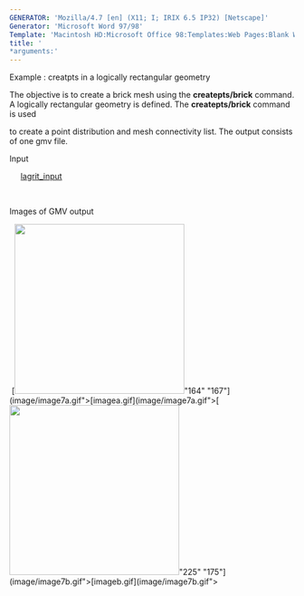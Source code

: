 ```yaml
---
GENERATOR: 'Mozilla/4.7 [en] (X11; I; IRIX 6.5 IP32) [Netscape]'
Generator: 'Microsoft Word 97/98'
Template: 'Macintosh HD:Microsoft Office 98:Templates:Web Pages:Blank Web Page'
title: '
*arguments:'
---
```


 Example : creatpts in a logically rectangular geometry

  The objective is to create a brick mesh using the
  **createpts/brick** command.
  A logically rectangular geometry is defined. The **createpts/brick**
  command is used

  to create a point distribution and mesh connectivity list. The
  output consists of one gmv file.

 Input

      [lagrit\_input](../lagrit_input7)

  

 Images of GMV output

  [<img height="300" width="300" src="https://lanl.github.io/LaGriT/assets/images/image7tn.gif">"164"
 "167"](image/image7a.gif">[imagea.gif](image/image7a.gif">[<img height="300" width="300" src="https://lanl.github.io/LaGriT/assets/images/image7btn.gif">"225"
 "175"](image/image7b.gif">[imageb.gif](image/image7b.gif">

